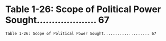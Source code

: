 # Table 1-26: Scope of Political Power Sought.................... 67

```
Table 1-26: Scope of Political Power Sought.................... 67
```
